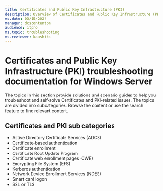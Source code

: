 ```yaml
---
title: Certificates and Public Key Infrastructure (PKI)
description: Overview of Certificates and Public Key Infrastructure (PKI) troubleshooting articles for Windows Server.
ms.date: 03/15/2024
manager: dcscontentpm
audience: itpro
ms.topic: troubleshooting
ms.reviewer: kaushika
---
```

# Certificates and Public Key Infrastructure (PKI) troubleshooting documentation for Windows Server

The topics in this section provide solutions and scenario guides to help you troubleshoot and self-solve Certificates and PKI-related issues. The topics are divided into subcategories. Browse the content or use the search feature to find relevant content.

## Certificates and PKI sub categories

- Active Directory Certificate Services (ADCS)
- Certificate-based authentication
- Certificate enrollment
- Certificate Root Update Program
- Certificate web enrollment pages (CWE)
- Encrypting File System (EFS)
- Kerberos authentication
- Network Device Enrollment Services (NDES)
- Smart card logon
- SSL or TLS
